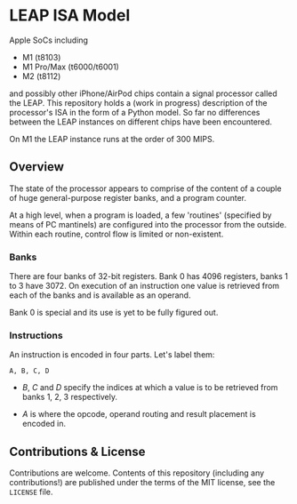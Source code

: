 # LEAP ISA Model

Apple SoCs including

 * M1 (t8103)
 * M1 Pro/Max (t6000/t6001)
 * M2 (t8112)

and possibly other iPhone/AirPod chips contain a signal processor called the LEAP. This repository holds a (work in progress) description of the processor's ISA in the form of a Python model. So far no differences between the LEAP instances on different chips have been encountered.

On M1 the LEAP instance runs at the order of 300 MIPS.

## Overview

The state of the processor appears to comprise of the content of a couple of huge general-purpose register banks, and a program counter.

At a high level, when a program is loaded, a few 'routines' (specified by means of PC mantinels) are configured into the processor from the outside. Within each routine, control flow is limited or non-existent.

### Banks

There are four banks of 32-bit registers. Bank 0 has 4096 registers, banks 1 to 3 have 3072. On execution of an instruction one value is retrieved from each of the banks and is available as an operand.

Bank 0 is special and its use is yet to be fully figured out.

### Instructions

An instruction is encoded in four parts. Let's label them:

    A, B, C, D

 * *B*, *C* and *D* specify the indices at which a value is to be retrieved from banks 1, 2, 3 respectively.

 * *A* is where the opcode, operand routing and result placement is encoded in.

## Contributions & License

Contributions are welcome. Contents of this repository (including any contributions!) are published under the terms of the MIT license, see the `LICENSE` file.
